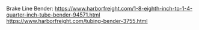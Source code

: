Brake Line Bender: https://www.harborfreight.com/1-8-eighth-inch-to-1-4-quarter-inch-tube-bender-94571.html https://www.harborfreight.com/tubing-bender-3755.html
